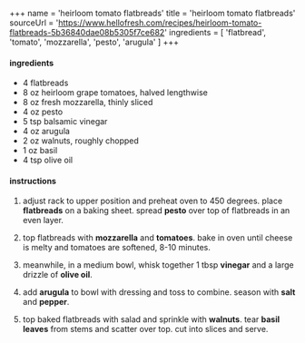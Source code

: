 +++
name = 'heirloom tomato flatbreads'
title = 'heirloom tomato flatbreads'
sourceUrl = 'https://www.hellofresh.com/recipes/heirloom-tomato-flatbreads-5b36840dae08b5305f7ce682'
ingredients = [
  'flatbread',
  'tomato',
  'mozzarella',
  'pesto',
  'arugula'
]
+++

#### ingredients

- 4 flatbreads
- 8 oz heirloom grape tomatoes, halved lengthwise
- 8 oz fresh mozzarella, thinly sliced
- 4 oz pesto
- 5 tsp balsamic vinegar
- 4 oz arugula
- 2 oz walnuts, roughly chopped
- 1 oz basil
- 4 tsp olive oil

#### instructions

1. adjust rack to upper position and preheat oven to 450 degrees. place **flatbreads** on a baking sheet. spread **pesto** over top of flatbreads in an even layer.

2. top flatbreads with **mozzarella** and **tomatoes**. bake in oven until cheese is melty and tomatoes are softened, 8-10 minutes.

3. meanwhile, in a medium bowl, whisk together 1 tbsp **vinegar** and a large drizzle of **olive oil**.

4. add **arugula** to bowl with dressing and toss to combine. season with **salt** and **pepper**.

5. top baked flatbreads with salad and sprinkle with **walnuts**. tear **basil leaves** from stems and scatter over top. cut into slices and serve.